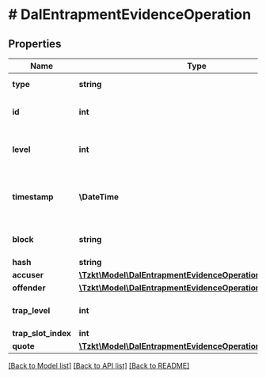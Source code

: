 # # DalEntrapmentEvidenceOperation

## Properties

Name | Type | Description | Notes
------------ | ------------- | ------------- | -------------
**type** | **string** | Type of the operation, &#x60;dal_entrapment_evidence&#x60; | [optional]
**id** | **int** | Unique ID of the operation, stored in the TzKT indexer database | [optional]
**level** | **int** | The height of the block from the genesis block, in which the operation was included | [optional]
**timestamp** | **\DateTime** | Datetime of the block, in which the operation was included (ISO 8601, e.g. &#x60;2020-02-20T02:40:57Z&#x60;) | [optional]
**block** | **string** | Hash of the block, in which the operation was included | [optional]
**hash** | **string** | Hash of the operation | [optional]
**accuser** | [**\Tzkt\Model\DalEntrapmentEvidenceOperationAllOfAccuser**](DalEntrapmentEvidenceOperationAllOfAccuser.md) |  | [optional]
**offender** | [**\Tzkt\Model\DalEntrapmentEvidenceOperationAllOfOffender**](DalEntrapmentEvidenceOperationAllOfOffender.md) |  | [optional]
**trap_level** | **int** | Height of the block from the genesis, where the trap was attested | [optional]
**trap_slot_index** | **int** | Trap slot index | [optional]
**quote** | [**\Tzkt\Model\DalEntrapmentEvidenceOperationAllOfQuote**](DalEntrapmentEvidenceOperationAllOfQuote.md) |  | [optional]

[[Back to Model list]](../../README.md#models) [[Back to API list]](../../README.md#endpoints) [[Back to README]](../../README.md)
